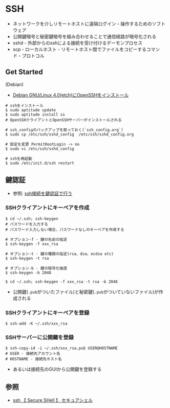 # SSH
- ネットワークを介しリモートホストに遠隔ログイン・操作するためのソフトウェア
- 公開鍵暗号と秘密鍵暗号を組み合わせることで通信経路が暗号化される
- sshd - 外部からのsshによる接続を受け付けるデーモンプロセス
- scp - ローカルホスト - リモートホスト間でファイルをコピーするコマンド・プロトコル

## Get Started
(Debian)
- [Debian GNU/Linux 4.0(etch)にOpenSSHをインストール](http://www.bnote.net/kuro_box/ssh_inst.shtml)

```
# sshをインストール
$ sudo aptitude update
$ sudo aptitude install ss
# OpenSSHクライアントとOpenSSHサーバーがインストールされる

# ssh_configのバックアップを取っておく(`ssh_config.org`)
$ sudo cp /etc/ssh/sshd_config  /etc/ssh/sshd_config.org

# 設定を変更 PermitRootLogin -> no
$ sudo vi /etc/ssh/sshd_config

# sshを再起動
$ sudo /etc/init.d/ssh restart
```

## 鍵認証
- 参照: [ssh接続を鍵認証で行う](http://www.tooyama.org/ssh-key.html)

### SSHクライアントにキーペアを作成
```
$ cd ~/.ssh; ssh-keygen
# パスワードを入力する
# パスワード入力しない場合、パスワードなしのキーペアを作成する

# オプション-f - 鍵の名前の指定
$ ssh-keygen -f xxx_rsa

# オプション-t - 鍵の種類の指定(rsa、dsa、ecdsa etc)
$ ssh-keygen -t rsa

# オプション-b - 鍵の暗号化強度
$ ssh-keygen -b 2048

$ cd ~/.ssh; ssh-keygen -f xxx_rsa -t rsa -b 2048
```
- 公開鍵(`.pub`がついたファイル)と秘密鍵(`.pub`がついていないファイル)が作成される

### SSHクライアントにキーペアを登録
```
$ ssh-add -K ~/.ssh/xxx_rsa
```

### SSHサーバーに公開鍵を登録
```
$ ssh-copy-id -i ~/.ssh/xxx_rsa.pub USER@HOSTNAME
# USER - 接続先アカウント名
# HOSTNAME - 接続先ホスト名
```
- あるいは接続先のGUIから公開鍵を登録する

## 参照
- [ssh 【 Secure SHell 】 セキュアシェル](http://e-words.jp/w/ssh.html)
